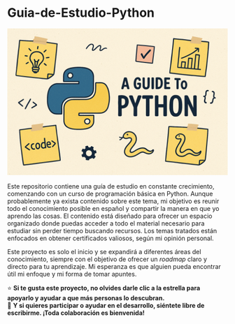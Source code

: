 # Guia-de-Estudio-Python
<p align="center">
  <img src="1.png" />
</p>
Este repositorio contiene una guía de estudio en constante crecimiento, comenzando con un curso de programación básica en Python. Aunque probablemente ya exista contenido sobre este tema, mi objetivo es reunir todo el conocimiento posible en español y compartir la manera en que yo aprendo las cosas. El contenido está diseñado para ofrecer un espacio organizado donde puedas acceder a todo el material necesario para estudiar sin perder tiempo buscando recursos. Los temas tratados están enfocados en obtener certificados valiosos, según mi opinión personal.

Este proyecto es solo el inicio y se expandirá a diferentes áreas del conocimiento, siempre con el objetivo de ofrecer un _roadmap_ claro y directo para tu aprendizaje. Mi esperanza es que alguien pueda encontrar útil mi enfoque y mi forma de tomar apuntes.

⭐️ **Si te gusta este proyecto, no olvides darle clic a la estrella para apoyarlo y ayudar a que más personas lo descubran.**  
💬 **Y si quieres participar o ayudar en el desarrollo, siéntete libre de escribirme. ¡Toda colaboración es bienvenida!**
